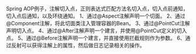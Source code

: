 Spring AOP例子，注解切入点，正则表达式匹配方法名切入点，切入点前通知，切入点后通知，以及环绕通知。
1、通过@Aspect注解声明一个切面。
2、通过@Component注解，将此切面类注入管理容器的Bean。
3、通过@PointCut注解声明切入点。
4、通过@After注解声明一个建言，并使用@PointCut定义的切入点。
5、通过@Before注解声明一个建言，并直接使用拦截规则作为参数。
6、通过反射可以获得注解上的属性，然后做日志记录相关的操作。